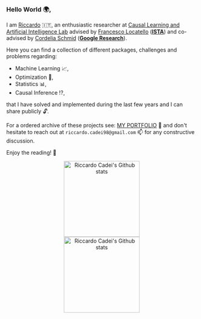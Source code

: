 ### Hello World :earth_africa:,
I am [Riccardo](https://www.riccardocadei.com/) :it:, an enthusiastic researcher at [Causal Learning and Artificial Intelligence Lab](https://ista.ac.at/en/research/locatello-group/) advised by [Francesco Locatello](https://www.francescolocatello.com/) ([**ISTA**](https://ista.ac.at/home)) and co-advised by [Cordelia Schmid](https://scholar.google.com/citations?user=IvqCXP4AAAAJ&hl=en) ([**Google Research**](https://research.google/)). 

<!--Through my research, I aim to scale Causal Representation Learning to real-world applications to (i) shed new light on some of the most important open challenges in Artificial Intelligence --i.e., Robustness, Transferability, and Fairness-- and (ii) directly answer to causal tasks on unstructured data with positive and direct impact on public health.

In July 2020, I graduated (BSc) in Mathematical Engineering at [Politecnico di Milano](https://www.mate.polimi.it/im/), and in March 2023 I graduated (MSc) in Data Science at [EPFL](https://www.epfl.ch/education/master/programs/data-science/) after 3 internships, in both industry and academia, several research experiences and a visiting period at [Harvard University](https://www.harvard.edu/) for my Master's Thesis, where I was following hired as a research fellow. -->

Here you can find a collection of different packages, challenges and problems regarding:
- Machine Learning :chart_with_upwards_trend:, 
- Optimization :dart:,
- Statistics :bar_chart:,
- Causal Inference :interrobang:,

that I have solved and implemented during the last few years and I can share publicly 🔓.

For a ordered archive of these projects see: [MY PORTFOLIO](https://www.riccardocadei.com/projects/) :file_folder: and don't hesitate to reach out at `riccardo.cadei98@gmail.com` :mailbox: for any constructive discussion.

Enjoy the reading! :book:

<!-- Light Mode -->
<div align="center"> 
<a href="https://github.com/anuraghazra/github-readme-stats#gh-light-mode-only">
<img height=200 src="https://github-readme-stats-git-masterrstaa-rickstaa.vercel.app/api?username=riccardocadei&show_icons=true&count_private=true&line_height=28&hide_border=true&card_width=450&include_all_commits=true&role=owner,collaborator&exclude_repo=github-readme-stats&theme=default#gh-light-mode-only" alt="Riccardo Cadei's Github stats" />
</a>
</div>

<!-- Dark Mode -->
<div align="center"> 
<a href="https://github.com/anuraghazra/github-readme-stats#gh-dark-mode-only">
<img height=200 src="https://github-readme-stats-git-masterrstaa-rickstaa.vercel.app/api?username=riccardocadei&show_icons=true&count_private=true&line_height=28&hide_border=true&card_width=450&include_all_commits=true&role=owner,collaborator&exclude_repo=github-readme-stats&theme=dark&bg_color=000000#gh-dark-mode-only" alt="Riccardo Cadei's Github stats" />
</a>
</div>

<!-- <img src="https://komarev.com/ghpvc/?username=riccardocadei&style=flat-square&color=blue" alt=""/> -->
